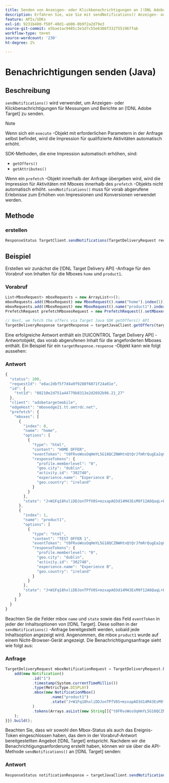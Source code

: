 ```yaml
---
title: Senden von Anzeigen- oder Klickbenachrichtigungen an [!DNL Adobe Target] mithilfe des Java SDK
description: Erfahren Sie, wie Sie mit sendNotifications() Anzeigen- oder Klickbenachrichtigungen an [!DNL Adobe Target] für Messungen und Berichte senden können.
feature: APIs/SDKs
exl-id: 9231b480-f50f-40d1-ab06-0b9f2a2d79e3
source-git-commit: e5bae1ac9485c3e1d7c55e6386f332755196ffab
workflow-type: tm+mt
source-wordcount: '230'
ht-degree: 2%

---
```


# Benachrichtigungen senden (Java)

## Beschreibung

`sendNotifications()` wird verwendet, um Anzeigen- oder Klickbenachrichtigungen für Messungen und Berichte an [!DNL Adobe Target] zu senden.

>[!NOTE]
>
>Wenn sich ein `execute` -Objekt mit erforderlichen Parametern in der Anfrage selbst befindet, wird die Impression für qualifizierte Aktivitäten automatisch erhöht.

SDK-Methoden, die eine Impression automatisch erhöhen, sind:

* `getOffers()`
* `getAttributes()`

Wenn ein `prefetch` -Objekt innerhalb der Anfrage übergeben wird, wird die Impression für Aktivitäten mit Mboxes innerhalb des `prefetch` -Objekts nicht automatisch erhöht. `sendNotifications()` muss für vorab abgerufene Erlebnisse zum Erhöhen von Impressionen und Konversionen verwendet werden.

## Methode

### erstellen

```javascript {line-numbers="true"}
ResponseStatus TargetClient.sendNotifications(TargetDeliveryRequest request)
```

## Beispiel

Erstellen wir zunächst die [!DNL Target Delivery API] -Anfrage für den Vorabruf von Inhalten für die Mboxes `home` und `product1`.

### Vorabruf

```javascript {line-numbers="true"}
List<MboxRequest> mboxRequests = new ArrayList<>();
mboxRequests.add((MboxRequest) new MboxRequest().name("home").index(1));
mboxRequests.add((MboxRequest) new MboxRequest().name("product1").index(2));
PrefetchRequest prefetchMboxesRequest = new PrefetchRequest().setMboxes(mboxRequests)

// Next, we fetch the offers via Target Java SDK getOffers() API
TargetDeliveryResponse targetResponse = targetJavaClient.getOffers(targetDeliveryRequest);
```

Eine erfolgreiche Antwort enthält ein [!UICONTROL Target Delivery API] -Antwortobjekt, das vorab abgerufenen Inhalt für die angeforderten Mboxes enthält. Ein Beispiel für ein `targetResponse.response` -Objekt kann wie folgt aussehen:

### Antwort

```javascript {line-numbers="true"}
{
  "status": 200,
  "requestId": "e8ac2dbf5f7d4a9f9280f6071f24a01e",
  "id": {
    "tntId": "08210e2d751a44779b8313e2d2692b96.21_27"
  },
  "client": "adobetargetmobile",
  "edgeHost": "mboxedge21.tt.omtrdc.net",
  "prefetch": {
    "mboxes": [
      {
        "index": 0,
        "name": "home",
        "options": [
          {
            "type": "html",
            "content": "HOME OFFER",
            "eventToken": "t0FRvoWosOqHmYL5G18QCZNWHtnQtQrJfmRrQugEa2qCnQ9Y9OaLL2gsdrWQTvE54PwSz67rmXWmSnkXpSSS2Q==",
            "responseTokens": {
              "profile.memberlevel": "0",
              "geo.city": "dublin",
              "activity.id": "302740",
              "experience.name": "Experience B",
              "geo.country": "ireland"
            }
          }
        ],
        "state": "J+W1Fq18hxliDDJonTPfV0S+mzxapAO3d14M43EsM9f12A6QaqL+E3XKkRFlmq9U"
      },
      {
        "index": 1,
        "name": "product1",
        "options": [
          {
            "type": "html",
            "content": "TEST OFFER 1",
            "eventToken": "t0FRvoWosOqHmYL5G18QCZNWHtnQtQrJfmRrQugEa2qCnQ9Y9OaLL2gsdrWQTvE54PwSz67rmXWmSnkXpSSS2Q==",
            "responseTokens": {
              "profile.memberlevel": "0",
              "geo.city": "dublin",
              "activity.id": "302740",
              "experience.name": "Experience B",
              "geo.country": "ireland"
            }
          }
        ],
        "state": "J+W1Fq18hxliDDJonTPfV0S+mzxapAO3d14M43EsM9f12A6QaqL+E3XKkRFlmq9U"
      }
    ]
  }
}
```

Beachten Sie die Felder mbox `name` und `state` sowie das Feld `eventToken` in jeder der Inhaltsoptionen von [!DNL Target]. Diese sollten in der `sendNotifications()` -Anfrage bereitgestellt werden, sobald jede Inhaltsoption angezeigt wird. Angenommen, die mbox `product1` wurde auf einem Nicht-Browser-Gerät angezeigt. Die Benachrichtigungsanfrage sieht wie folgt aus:

### Anfrage

```javascript {line-numbers="true"}
TargetDeliveryRequest mboxNotificationRequest = TargetDeliveryRequest.builder().notifications(new ArrayList() {{
    add(new Notification()
            .id("1")
            .timestamp(System.currentTimeMillis())
            .type(MetricType.DISPLAY)
            .mbox(new NotificationMbox()
                    .name("product1")
                    .state("J+W1Fq18hxliDDJonTPfV0S+mzxapAO3d14M43EsM9f12A6QaqL+E3XKkRFlmq9U")
            )
            .tokens(Arrays.asList(new String[]{"t0FRvoWosOqHmYL5G18QCZNWHtnQtQrJfmRrQugEa2qCnQ9Y9OaLL2gsdrWQTvE54PwSz67rmXWmSnkXpSSS2Q=="}))
    );
}}).build();
```

Beachten Sie, dass wir sowohl den Mbox-Status als auch das Ereignis-Token eingeschlossen haben, das dem in der Vorabruf-Antwort bereitgestellten Angebot [!DNL Target] entspricht. Nachdem wir die Benachrichtigungsanforderung erstellt haben, können wir sie über die API-Methode `sendNotifications()` an [!DNL Target] senden:

### Antwort

```javascript {line-numbers="true"}
ResponseStatus notificationResponse = targetJavaClient.sendNotifications(mboxNotificationRequest);
```
